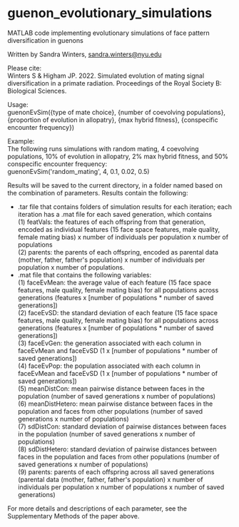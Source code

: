 # guenon_evolutionary_simulations

MATLAB code implementing evolutionary simulations of face pattern diversification in guenons

Written by Sandra Winters, sandra.winters@nyu.edu

Please cite:  
Winters S & Higham JP. 2022. Simulated evolution of mating signal diversification in a primate radiation. Proceedings of the Royal Society B: Biological Sciences. 

Usage:  
guenonEvSim({type of mate choice}, {number of coevolving populations}, {proportion of evolution in allopatry}, {max hybrid fitness}, {conspecific encounter frequency})

Example:  
The following runs simulations with random mating, 4 coevolving populations, 10% of evolution in allopatry, 2% max hybrid fitness, and 50% conspecific encounter frequency:  
guenonEvSim('random_mating', 4, 0.1, 0.02, 0.5)

Results will be saved to the current directory, in a folder named based on the combination of parameters. Results contain the following:  
* .tar file that contains folders of simulation results for each iteration; each iteration has a .mat file for each saved generation, which contains  
(1) featVals: the features of each offspring from that generation, encoded as individual features (15 face space features, male quality, female mating bias) x number of individuals per population x number of populations  
(2) parents: the parents of each offspring, encoded as parental data (mother, father, father's population) x number of individuals per population x number of populations. 
* .mat file that contains the following variables:  
(1) faceEvMean: the average value of each feature (15 face space features, male quality, female mating bias) for all populations across generations (features x [number of populations * number of saved generations])  
(2) faceEvSD: the standard deviation of each feature (15 face space features, male quality, female mating bias) for all populations across generations (features x [number of populations * number of saved generations])  
(3) faceEvGen: the generation associated with each column in faceEvMean and faceEvSD (1 x [number of populations * number of saved generations])  
(4) faceEvPop: the population associated with each column in faceEvMean and faceEvSD (1 x [number of populations * number of saved generations])  
(5) meanDistCon: mean pairwise distance between faces in the population (number of saved generations x number of populations)  
(6) meanDistHetero: mean pairwise distance between faces in the population and faces from other populations (number of saved generations x number of populations)    
(7) sdDistCon: standard deviation of pairwise distances between faces in the population (number of saved generations x number of populations)  
(8) sdDistHetero: standard deviation of pairwise distances between faces in the population and faces from other populations (number of saved generations x number of populations)  
(9) parents: parents of each offspring across all saved generations (parental data (mother, father, father's population) x number of individuals per population x number of populations x number of saved generations) 
  
For more details and descriptions of each parameter, see the Supplementary Methods of the paper above. 
